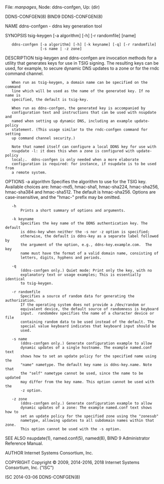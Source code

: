 File: *manpages*,  Node: ddns-confgen,  Up: (dir)

DDNS-CONFGEN(8)                      BIND9                     DDNS-CONFGEN(8)



NAME
       ddns-confgen - ddns key generation tool

SYNOPSIS
       tsig-keygen [-a algorithm] [-h] [-r randomfile] [name]

       ddns-confgen [-a algorithm] [-h] [-k keyname] [-q] [-r randomfile]
                    [-s name | -z zone]

DESCRIPTION
       tsig-keygen and ddns-confgen are invocation methods for a utility that
       generates keys for use in TSIG signing. The resulting keys can be used,
       for example, to secure dynamic DNS updates to a zone or for the rndc
       command channel.

       When run as tsig-keygen, a domain name can be specified on the command
       line which will be used as the name of the generated key. If no name is
       specified, the default is tsig-key.

       When run as ddns-confgen, the generated key is accompanied by
       configuration text and instructions that can be used with nsupdate and
       named when setting up dynamic DNS, including an example update-policy
       statement. (This usage similar to the rndc-confgen command for setting
       up command channel security.)

       Note that named itself can configure a local DDNS key for use with
       nsupdate -l: it does this when a zone is configured with update-policy
       local;.  ddns-confgen is only needed when a more elaborate
       configuration is required: for instance, if nsupdate is to be used from
       a remote system.

OPTIONS
       -a algorithm
           Specifies the algorithm to use for the TSIG key. Available choices
           are: hmac-md5, hmac-sha1, hmac-sha224, hmac-sha256, hmac-sha384 and
           hmac-sha512. The default is hmac-sha256. Options are
           case-insensitive, and the "hmac-" prefix may be omitted.

       -h
           Prints a short summary of options and arguments.

       -k keyname
           Specifies the key name of the DDNS authentication key. The default
           is ddns-key when neither the -s nor -z option is specified;
           otherwise, the default is ddns-key as a separate label followed by
           the argument of the option, e.g., ddns-key.example.com.  The key
           name must have the format of a valid domain name, consisting of
           letters, digits, hyphens and periods.

       -q
           (ddns-confgen only.) Quiet mode: Print only the key, with no
           explanatory text or usage examples; This is essentially identical
           to tsig-keygen.

       -r randomfile
           Specifies a source of random data for generating the authorization.
           If the operating system does not provide a /dev/random or
           equivalent device, the default source of randomness is keyboard
           input.  randomdev specifies the name of a character device or file
           containing random data to be used instead of the default. The
           special value keyboard indicates that keyboard input should be
           used.

       -s name
           (ddns-confgen only.) Generate configuration example to allow
           dynamic updates of a single hostname. The example named.conf text
           shows how to set an update policy for the specified name using the
           "name" nametype. The default key name is ddns-key.name. Note that
           the "self" nametype cannot be used, since the name to be updated
           may differ from the key name. This option cannot be used with the
           -z option.

       -z zone
           (ddns-confgen only.) Generate configuration example to allow
           dynamic updates of a zone: The example named.conf text shows how to
           set an update policy for the specified zone using the "zonesub"
           nametype, allowing updates to all subdomain names within that zone.
           This option cannot be used with the -s option.

SEE ALSO
       nsupdate(1), named.conf(5), named(8), BIND 9 Administrator Reference
       Manual.

AUTHOR
       Internet Systems Consortium, Inc.

COPYRIGHT
       Copyright © 2009, 2014-2016, 2018 Internet Systems Consortium, Inc.
       ("ISC")



ISC                               2014-03-06                   DDNS-CONFGEN(8)
